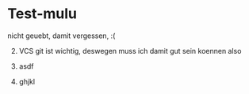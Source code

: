 # Test-mulu
nicht geuebt, damit vergessen, :(

2. VCS git ist wichtig, deswegen muss ich damit gut sein koennen
also

3. asdf 

4. ghjkl
